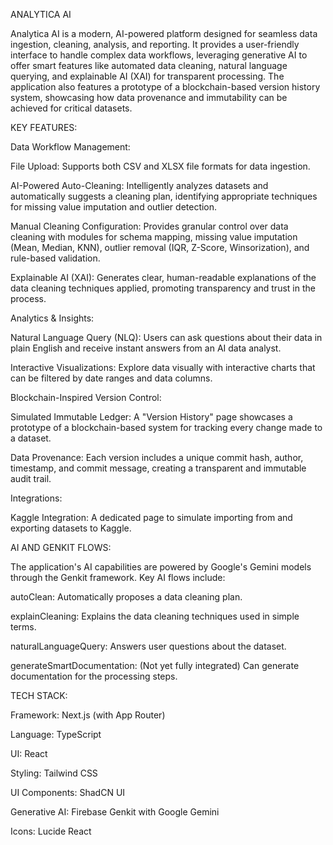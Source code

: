 ANALYTICA AI

Analytica AI is a modern, AI-powered platform designed for seamless data ingestion, cleaning, analysis, and reporting. It provides a user-friendly interface to handle complex data workflows, leveraging generative AI to offer smart features like automated data cleaning, natural language querying, and explainable AI (XAI) for transparent processing.
The application also features a prototype of a blockchain-based version history system, showcasing how data provenance and immutability can be achieved for critical datasets.

KEY FEATURES:

Data Workflow Management:

File Upload: Supports both CSV and XLSX file formats for data ingestion.

AI-Powered Auto-Cleaning: Intelligently analyzes datasets and automatically suggests a cleaning plan, identifying appropriate techniques for missing value imputation and outlier detection.

Manual Cleaning Configuration: Provides granular control over data cleaning with modules for schema mapping, missing value imputation (Mean, Median, KNN), outlier removal (IQR, Z-Score, Winsorization), and rule-based validation.

Explainable AI (XAI): Generates clear, human-readable explanations of the data cleaning techniques applied, promoting transparency and trust in the process.


Analytics & Insights:

Natural Language Query (NLQ): Users can ask questions about their data in plain English and receive instant answers from an AI data analyst.

Interactive Visualizations: Explore data visually with interactive charts that can be filtered by date ranges and data columns.


Blockchain-Inspired Version Control:

Simulated Immutable Ledger: A "Version History" page showcases a prototype of a blockchain-based system for tracking every change made to a dataset.

Data Provenance: Each version includes a unique commit hash, author, timestamp, and commit message, creating a transparent and immutable audit trail.


Integrations:

Kaggle Integration: A dedicated page to simulate importing from and exporting datasets to Kaggle.


AI AND GENKIT FLOWS:

The application's AI capabilities are powered by Google's Gemini models through the Genkit framework. Key AI flows include:

autoClean: Automatically proposes a data cleaning plan.

explainCleaning: Explains the data cleaning techniques used in simple terms.

naturalLanguageQuery: Answers user questions about the dataset.

generateSmartDocumentation: (Not yet fully integrated) Can generate documentation for the processing steps.


TECH STACK:

Framework: Next.js (with App Router)

Language: TypeScript

UI: React

Styling: Tailwind CSS

UI Components: ShadCN UI

Generative AI: Firebase Genkit with Google Gemini

Icons: Lucide React
